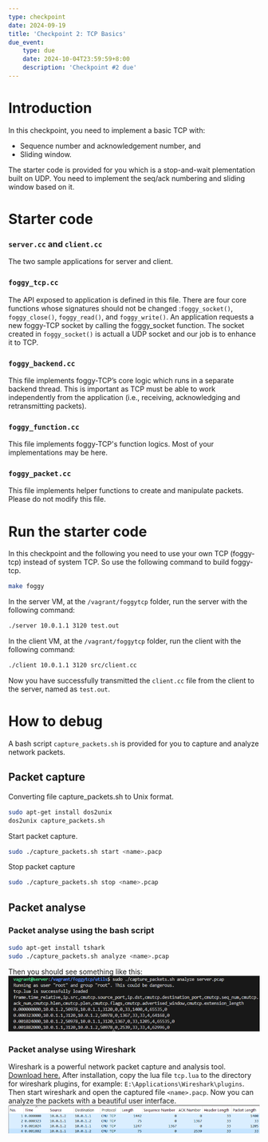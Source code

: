 ```yaml
---
type: checkpoint
date: 2024-09-19
title: 'Checkpoint 2: TCP Basics'
due_event: 
    type: due
    date: 2024-10-04T23:59:59+8:00
    description: 'Checkpoint #2 due'
---
```


# Introduction
In this checkpoint, you need to implement a basic TCP with:

* Sequence number and acknowledgement number, and
* Sliding window.

The starter code is provided for you which is a stop-and-wait plementation built on UDP. You need to implement the seq/ack numbering and sliding window based on it.

# Starter code

### ```server.cc``` and ```client.cc```
The two sample applications for server and client. 

### ```foggy_tcp.cc```
The API exposed to application is defined in this file. There are four core functions whose signatures should not be changed :```foggy_socket()```, ```foggy_close()```, ```foggy_read()```, and ```foggy_write()```. An application requests a new foggy-TCP socket by calling the foggy_socket function. The socket created in ```foggy_socket()``` is actuall a UDP socket and our job is to enhance it to TCP.

### ```foggy_backend.cc```
This file implements foggy-TCP’s core logic which runs in a separate backend thread. This is important as TCP must
be able to work independently from the application (i.e., receiving, acknowledging and retransmitting packets). 

### ```foggy_function.cc```
This file implements foggy-TCP's function logics. Most of your implementations may be here.

### ```foggy_packet.cc```
This file implements helper functions to create and manipulate packets. Please do not modify this file.

# Run the starter code
In this checkpoint and the following you need to use your own TCP (foggy-tcp) instead of system TCP. So use the following command to build foggy-tcp.
```bash
make foggy
```

In the server VM, at the `/vagrant/foggytcp` folder, run the server with the following command:
```bash
./server 10.0.1.1 3120 test.out
```

In the client VM, at the `/vagrant/foggytcp` folder, run the client with the following command:
```bash
./client 10.0.1.1 3120 src/client.cc
```

Now you have successfully transmitted the `client.cc` file from the client to the server, named as `test.out`.

# How to debug
A bash script ```capture_packets.sh``` is provided for you to capture and analyze network packets.

## Packet capture
Converting file capture_packets.sh to Unix format.
```bash
sudo apt-get install dos2unix
dos2unix capture_packets.sh
```

Start packet capture.
```bash
sudo ./capture_packets.sh start <name>.pacp
```

Stop packet capture
```bash
sudo ./capture_packets.sh stop <name>.pcap
```

## Packet analyse

### Packet analyse using the bash script
```bash
sudo apt-get install tshark
sudo ./capture_packets.sh analyze <name>.pcap
```
Then you should see something like this:
![](../_images/cp2/pkt_analyze_bash.png)


### Packet analyse using Wireshark
Wireshark is a powerful network packet capture and analysis tool. [Download here.](https://www.wireshark.org/download.html) After installation, copy the lua file ```tcp.lua``` to the directory for wireshark plugins, for example: ```E:\Applications\Wireshark\plugins```. Then start wireshark and open the captured file ```<name>.pacp```. Now you can analyze the packets with a beautiful user interface.
![](../_images/cp2/pkt_analyze_wireshark.png)